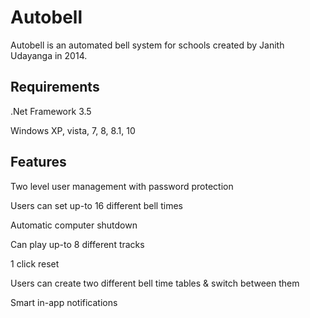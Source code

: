 # Autobell
Autobell is an automated bell system for schools created by Janith Udayanga in 2014.


Requirements
----------------
.Net Framework 3.5

Windows XP, vista, 7, 8, 8.1, 10


Features
---------------
Two level user management with password protection

Users can set up-to 16 different bell times

Automatic computer shutdown

Can play up-to 8 different tracks

1 click reset

Users can create two different bell time tables & switch between them

Smart in-app notifications
